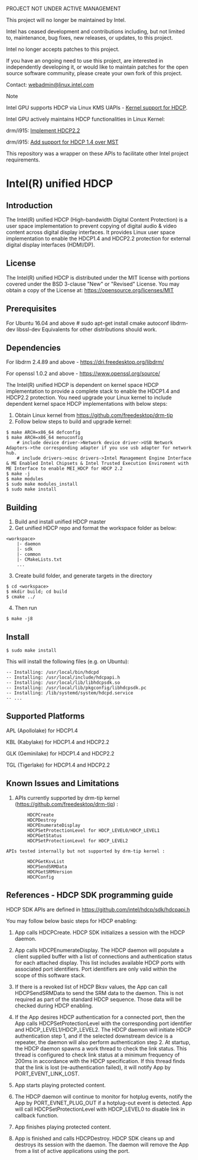 PROJECT NOT UNDER ACTIVE MANAGEMENT

This project will no longer be maintained by Intel.

Intel has ceased development and contributions including, but not limited to, maintenance, bug fixes, new releases, or updates, to this project.  

Intel no longer accepts patches to this project.

If you have an ongoing need to use this project, are interested in independently developing it, or would like to maintain patches for the open source software community, please create your own fork of this project.  

Contact: webadmin@linux.intel.com

> [!NOTE]
>Intel GPU supports HDCP via Linux KMS UAPIs - [Kernel support for HDCP](https://lwn.net/Articles/740916).
> 
>Intel GPU actively maintains HDCP functionalities in Linux Kernel:
>  
>drm/i915: [Implement HDCP2.2](https://lwn.net/Articles/748869)
> 
>drm/i915: [Add support for HDCP 1.4 over MST](https://lwn.net/Articles/824310/)
> 
>This repository was a wrapper on these APIs to facilitate other Intel project requirements.    



# Intel(R) unified HDCP


## Introduction

The Intel(R) unified HDCP (High-bandwidth Digital Content Protection) is a user space implementation to prevent copying of digital audio & video content across digital display interfaces. It provides Linux user space implementation to enable the HDCP1.4 and HDCP2.2 protection for external digital display interfaces (HDMI/DP).


## License

The Intel(R) unified HDCP is distributed under the MIT license with portions covered under the BSD 3-clause "New" or "Revised" License. You may obtain a copy of the License at:
https://opensource.org/licenses/MIT


## Prerequisites

For Ubuntu 16.04 and above
\# sudo apt-get install cmake autoconf libdrm-dev libssl-dev
Equivalents for other distributions should work.


## Dependencies

For libdrm 2.4.89 and above - https://dri.freedesktop.org/libdrm/

For openssl 1.0.2 and above - https://www.openssl.org/source/

The Intel(R) unified HDCP is dependent on kernel space HDCP implementation to provide a complete stack to enable the HDCP1.4 and HDCP2.2 protection. You need upgrade your Linux kernel to include dependent kernel space HDCP implementations with below steps:
1.  Obtain Linux kernel from https://github.com/freedesktop/drm-tip
2.  Follow below steps to build and upgrade kernel:
```
$ make ARCH=x86_64 defconfig
$ make ARCH=x86_64 menuconfig
    # include device driver->Network device driver->USB Network Adapters->the corresponding adapter if you use usb adapter for network hub.
    # include drivers->misc drivers->Intel Management Engine Interface & ME Enabled Intel Chipsets & Intel Trusted Execution Enviroment with ME Interface to enable MEI_HDCP for HDCP 2.2
$ make -j
$ make modules
$ sudo make modules_install
$ sudo make install
```

## Building

1.  Build and install unified HDCP master
2.  Get unified HDCP repo and format the workspace folder as below:
```
<workspace>
    |- daemon
    |- sdk
    |- common
    |- CMakeLists.txt
    ...
```
3. Create build folder, and generate targets in the directory
```
$ cd <workspace>
$ mkdir build; cd build
$ cmake ../
```
4.  Then run
```
$ make -j8
```

## Install

```
$ sudo make install
```
This will install the following files (e.g. on Ubuntu):
```
-- Installing: /usr/local/bin/hdcpd
-- Installing: /usr/local/include/hdcpapi.h
-- Installing: /usr/local/lib/libhdcpsdk.so
-- Installing: /usr/local/lib/pkgconfig/libhdcpsdk.pc
-- Installing: /lib/systemd/system/hdcpd.service
-- ...
```


## Supported Platforms

APL (Apollolake)    for HDCP1.4

KBL (Kabylake)      for HDCP1.4 and HDCP2.2

GLK (Geminilake)    for HDCP1.4 and HDCP2.2

TGL (Tigerlake)     for HDCP1.4 and HDCP2.2


## Known Issues and Limitations

1.  APIs currently supported by drm-tip kernel (https://github.com/freedesktop/drm-tip) :
```
        HDCPCreate
        HDCPDestroy
        HDCPEnumerateDisplay
        HDCPSetProtectionLevel for HDCP_LEVEL0/HDCP_LEVEL1
        HDCPGetStatus
        HDCPSetProtectionLevel for HDCP_LEVEL2
```
    APIs tested internally but not supported by drm-tip kernel :
```
        HDCPGetKsvList
        HDCPSendSRMData
        HDCPGetSRMVersion
        HDCPConfig
```



## References - HDCP SDK programming guide

HDCP SDK APIs are defined in https://github.com/intel/hdcp/sdk/hdcpapi.h

You may follow below basic steps for HDCP enabling:
1.  App calls HDCPCreate. HDCP SDK initializes a session with the HDCP daemon.

2.  App calls HDCPEnumerateDisplay. The HDCP daemon will populate a client supplied buffer with a list of connections and authentication status for each attached display. This list includes available HDCP ports with associated port identifiers. Port identifiers are only valid within the scope of this software stack.

3.  If there is a revoked list of HDCP Bksv values, the App can call HDCPSendSRMData to send the SRM data to the daemon. This is not required as part of the standard HDCP sequence. Those data will be checked during HDCP enabling.

4.  If the App desires HDCP authentication for a connected port, then the App calls HDCPSetProtectionLevel with the corresponding port identifier and HDCP_LEVEL1/HDCP_LEVEL2. The HDCP daemon will initiate HDCP authentication step 1, and if the selected downstream device is a repeater, the daemon will also perform authentication step 2. At startup, the HDCP daemon spawns a work thread to check the link status. This thread is configured to check link status at a minimum frequency of 200ms in accordance with the HDCP specification. If this thread finds that the link is lost (re-authentication failed), it will notify App by PORT_EVENT_LINK_LOST.

5.  App starts playing protected content.

6.  The HDCP daemon will continue to monitor for hotplug events, notify the App by PORT_EVNET_PLUG_OUT if a hotplug-out event is detected. App will call HDCPSetProtectionLevel with HDCP_LEVEL0 to disable link in callback function.

7.  App finishes playing protected content.

8.  App is finished and calls HDCPDestroy. HDCP SDK cleans up and destroys its session with the daemon. The daemon will remove the App from a list of active applications using the port.
